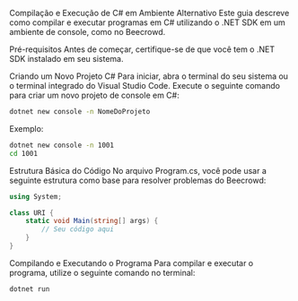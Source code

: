 Compilação e Execução de C# em Ambiente Alternativo
Este guia descreve como compilar e executar programas em C# utilizando o .NET SDK em um ambiente de console, como no Beecrowd.

Pré-requisitos
Antes de começar, certifique-se de que você tem o .NET SDK instalado em seu sistema.

Criando um Novo Projeto C#
Para iniciar, abra o terminal do seu sistema ou o terminal integrado do Visual Studio Code. Execute o seguinte comando para criar um novo projeto de console em C#:

````bash
dotnet new console -n NomeDoProjeto
````

Exemplo:

````bash
dotnet new console -n 1001
cd 1001
````

Estrutura Básica do Código
No arquivo Program.cs, você pode usar a seguinte estrutura como base para resolver problemas do Beecrowd:

````C#
using System;

class URI {
    static void Main(string[] args) {
        // Seu código aqui
    }
}
````
Compilando e Executando o Programa
Para compilar e executar o programa, utilize o seguinte comando no terminal:

````bash
dotnet run
````
